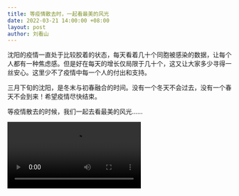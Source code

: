 ```yaml
---
title: 等疫情散去时，一起看最美的风光
date: 2022-03-21 14:00:00 +08:00
layout: post
author: 刘看山
---
```


沈阳的疫情一直处于比较胶着的状态，每天看着几十个同胞被感染的数据，让每个人都有一种焦虑感。但是好在每天的增长仅局限于几十个，这又让大家多少寻得一丝安心。这里少不了疫情中每一个人的付出和支持。

三月下旬的沈阳，是冬末与初春融合的时间。没有一个冬天不会过去，没有一个春天不会到来！希望疫情尽快结束。

等疫情散去的时候，我们一起去看最美的风光……

<div class="video-container">
	<video controls controlslist="nodownload noremoteplayback">
		<source src="//cctv.cdn.bcebos.com/files/renshijian.mp4" type="video/mp4">
    </video>
</div>
